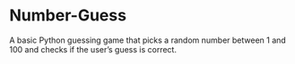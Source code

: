 # Number-Guess
A basic Python guessing game that picks a random number between 1 and 100 and checks if the user’s guess is correct.
